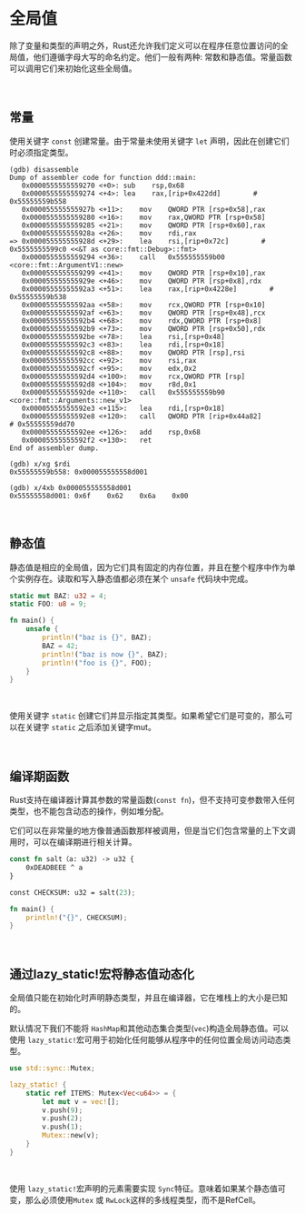 # 全局值

除了变量和类型的声明之外，Rust还允许我们定义可以在程序任意位置访问的全局值，他们遵循字母大写的命名约定。他们一般有两种: 常数和静态值。常量函数可以调用它们来初始化这些全局值。

&nbsp;

## 常量

使用关键字 `const` 创建常量。由于常量未使用关键字 `let` 声明，因此在创建它们时必须指定类型。

```x86asm
(gdb) disassemble
Dump of assembler code for function ddd::main:
   0x0000555555559270 <+0>:	sub    rsp,0x68
   0x0000555555559274 <+4>:	lea    rax,[rip+0x422dd]        # 0x55555559b558
   0x000055555555927b <+11>:	mov    QWORD PTR [rsp+0x58],rax
   0x0000555555559280 <+16>:	mov    rax,QWORD PTR [rsp+0x58]
   0x0000555555559285 <+21>:	mov    QWORD PTR [rsp+0x60],rax
   0x000055555555928a <+26>:	mov    rdi,rax
=> 0x000055555555928d <+29>:	lea    rsi,[rip+0x72c]        # 0x5555555599c0 <<&T as core::fmt::Debug>::fmt>
   0x0000555555559294 <+36>:	call   0x555555559b00 <core::fmt::ArgumentV1::new>
   0x0000555555559299 <+41>:	mov    QWORD PTR [rsp+0x10],rax
   0x000055555555929e <+46>:	mov    QWORD PTR [rsp+0x8],rdx
   0x00005555555592a3 <+51>:	lea    rax,[rip+0x4228e]        # 0x55555559b538
   0x00005555555592aa <+58>:	mov    rcx,QWORD PTR [rsp+0x10]
   0x00005555555592af <+63>:	mov    QWORD PTR [rsp+0x48],rcx
   0x00005555555592b4 <+68>:	mov    rdx,QWORD PTR [rsp+0x8]
   0x00005555555592b9 <+73>:	mov    QWORD PTR [rsp+0x50],rdx
   0x00005555555592be <+78>:	lea    rsi,[rsp+0x48]
   0x00005555555592c3 <+83>:	lea    rdi,[rsp+0x18]
   0x00005555555592c8 <+88>:	mov    QWORD PTR [rsp],rsi
   0x00005555555592cc <+92>:	mov    rsi,rax
   0x00005555555592cf <+95>:	mov    edx,0x2
   0x00005555555592d4 <+100>:	mov    rcx,QWORD PTR [rsp]
   0x00005555555592d8 <+104>:	mov    r8d,0x1
   0x00005555555592de <+110>:	call   0x555555559b90 <core::fmt::Arguments::new_v1>
   0x00005555555592e3 <+115>:	lea    rdi,[rsp+0x18]
   0x00005555555592e8 <+120>:	call   QWORD PTR [rip+0x44a82]        # 0x55555559dd70
   0x00005555555592ee <+126>:	add    rsp,0x68
   0x00005555555592f2 <+130>:	ret
End of assembler dump.

(gdb) x/xg $rdi
0x55555559b558:	0x000055555558d001

(gdb) x/4xb 0x000055555558d001
0x55555558d001:	0x6f	0x62	0x6a	0x00
```

&nbsp;

## 静态值

静态值是相应的全局值，因为它们具有固定的内存位置，并且在整个程序中作为单个实例存在。读取和写入静态值都必须在某个 `unsafe` 代码块中完成。

```rust
static mut BAZ: u32 = 4;
static FOO: u8 = 9;

fn main() {
    unsafe {
        println!("baz is {}", BAZ);
        BAZ = 42;
        println!("baz is now {}", BAZ);
        println!("foo is {}", FOO);
    }
}
```

&nbsp;

使用关键字 `static` 创建它们并显示指定其类型。如果希望它们是可变的，那么可以在关键字 `static` 之后添加关键字mut。

&nbsp;

## 编译期函数

Rust支持在编译器计算其参数的常量函数(`const fn`)，但不支持可变参数带入任何类型，也不能包含动态的操作，例如堆分配。

它们可以在非常量的地方像普通函数那样被调用，但是当它们包含常量的上下文调用时，可以在编译期进行相关计算。

```rust
const fn salt（a: u32) -> u32 {
    0xDEADBEEE ^ a
}

const CHECKSUM: u32 = salt(23);

fn main() {
    println!("{}", CHECKSUM);
}
```

&nbsp;

## 通过lazy_static!宏将静态值动态化

全局值只能在初始化时声明静态类型，并且在编译器，它在堆栈上的大小是已知的。

默认情况下我们不能将 `HashMap`和其他动态集合类型(`vec`)构造全局静态值。可以使用 `lazy_static!`宏可用于初始化任何能够从程序中的任何位置全局访问动态类型。

```rust
use std::sync::Mutex;

lazy_static! {
    static ref ITEMS: Mutex<Vec<u64>> = {
        let mut v = vec![];
        v.push(9);
        v.push(2);
        v.push(1);
        Mutex::new(v);
    }
}
```

&nbsp;

使用 `lazy_static!`宏声明的元素需要实现 `Sync`特征。意味着如果某个静态值可变，那么必须使用`Mutex` 或 `RwLock`这样的多线程类型，而不是RefCell。

